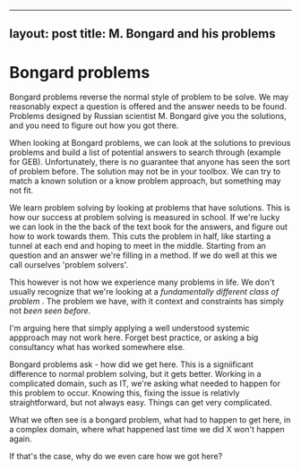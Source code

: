 ---
layout: post
title: M. Bongard and his problems
--

# Bongard problems
Bongard problems reverse the normal style of problem to be solve. We may reasonably expect a question is offered and the answer needs to be found. Problems designed by Russian scientist M. Bongard give you the solutions, and you need to figure out how you got there.

When looking at Bongard problems, we can look at the solutions to previous problems and build a list of potential answers to search through (example for GEB). Unfortunately, there is no guarantee that anyone has seen the sort of problem before. The solution may not be in your toolbox. We can try to match a known solution or a know problem approach, but something may not fit.

We learn problem solving by looking at problems that have solutions. This is how our success at problem solving is measured in school. If we're lucky we can look in the the back of the text book for the answers, and figure out how to work towards them. This cuts the problem in half, like starting a tunnel at each end and hoping to meet in the middle. Starting from an question and an answer we're filling in a method. If we do well at this we call ourselves 'problem solvers'.

This however is not how we experience many problems in life. We don't usually recognize that we're looking at a *fundamentally different class of problem* . The problem we have, with it context and constraints has simply not *been seen before*.

I'm arguing here that simply applying a well understood systemic appproach may not work here. Forget best practice, or asking a big consultancy what has worked somewhere else.

Bongard problems ask - how did we get here. This is a signiificant difference to normal problem solving, but it gets better.
Working in a complicated domain, such as IT, we're asking what needed to happen for this problem to occur. Knowing this, fixing the issue is relativly straightforward, but not always easy. Things can get very complicated.

What we often see is a bongard problem, what had to happen to get here, in a complex domain, where what happened last time we did X won't happen again.

If that's the case, why do we even care how we got here?
